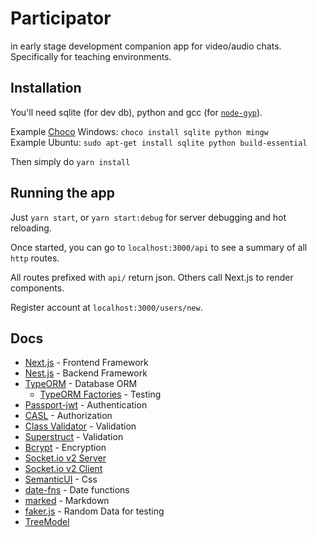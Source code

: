 # Participator

in early stage development companion app for video/audio chats.
Specifically for teaching environments.

## Installation

You'll need sqlite (for dev db), python and gcc (for [`node-gyp`](https://github.com/nodejs/node-gyp)).

Example [Choco](https://chocolatey.org/) Windows: `choco install sqlite python mingw` \
Example Ubuntu: `sudo apt-get install sqlite python build-essential`

Then simply do `yarn install`

## Running the app

Just `yarn start`, or `yarn start:debug` for server debugging and hot reloading.

Once started, you can go to `localhost:3000/api` to see a summary of all `http` routes.

All routes prefixed with `api/` return json. Others call Next.js to render components.

Register account at `localhost:3000/users/new`.

## Docs

* [Next.js](https://nextjs.org/docs) - Frontend Framework
* [Nest.js](https://docs.nestjs.com/) - Backend Framework
* [TypeORM](https://typeorm.io/) - Database ORM
  * [TypeORM Factories](https://github.com/owl1n/typeorm-factories) - Testing
* [Passport-jwt](http://www.passportjs.org/packages/passport-jwt/) - Authentication
* [CASL](https://casl.js.org/v5/en/guide/intro) - Authorization
* [Class Validator](https://github.com/typestack/class-validator) - Validation
* [Superstruct](https://docs.superstructjs.org/) - Validation
* [Bcrypt](https://github.com/kelektiv/node.bcrypt.js) - Encryption
* [Socket.io v2 Server](https://socket.io/docs/v2/server-api/)
* [Socket.io v2 Client](https://socket.io/docs/v2/client-api)
* [SemanticUI](https://semantic-ui.com/) - Css
* [date-fns](https://github.com/date-fns/date-fns) - Date functions
* [marked](https://github.com/markedjs/marked) - Markdown
* [faker.js](https://github.com/Marak/Faker.js) - Random Data for testing
* [TreeModel](https://github.com/joaonuno/tree-model-js)

